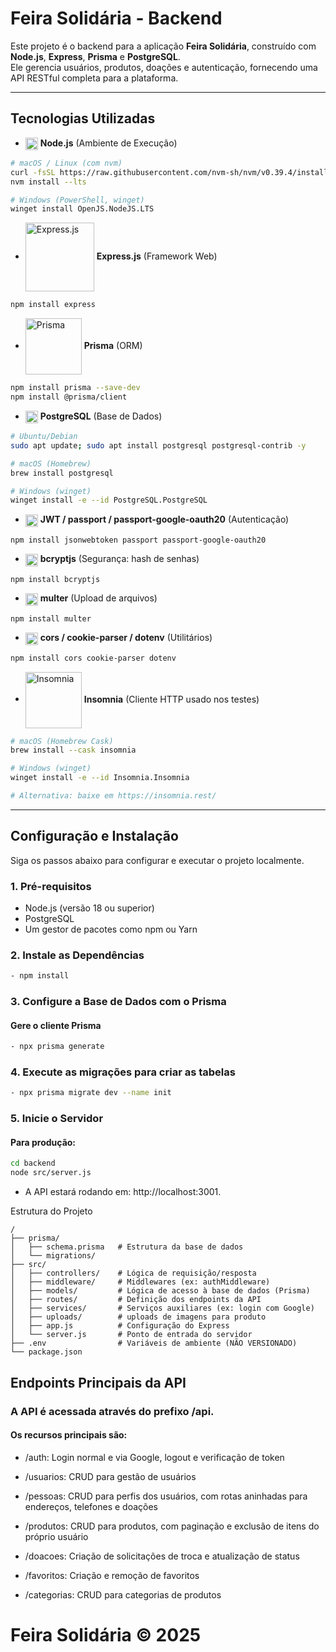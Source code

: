 # Feira Solidária - Backend

Este projeto é o backend para a aplicação **Feira Solidária**, construído com **Node.js**, **Express**, **Prisma** e **PostgreSQL**.  
Ele gerencia usuários, produtos, doações e autenticação, fornecendo uma API RESTful completa para a plataforma.

---

## Tecnologias Utilizadas

<!-- Tecnologias com favicons/badges -->

- <img src="https://cdn.jsdelivr.net/gh/devicons/devicon/icons/nodejs/nodejs-original.svg" alt="Node.js" width="20" style="vertical-align:middle"/> **Node.js** (Ambiente de Execução)

```bash
# macOS / Linux (com nvm)
curl -fsSL https://raw.githubusercontent.com/nvm-sh/nvm/v0.39.4/install.sh | bash
nvm install --lts

# Windows (PowerShell, winget)
winget install OpenJS.NodeJS.LTS
```

 - <img src="https://img.shields.io/badge/Express.js-000000?style=flat&logo=express&logoColor=white" alt="Express.js" width="110" style="vertical-align:middle"/> **Express.js** (Framework Web)

```bash
npm install express
```

 - <img src="https://img.shields.io/badge/Prisma-2B2B2B?style=flat&logo=prisma&logoColor=white" alt="Prisma" width="90" style="vertical-align:middle"/> **Prisma** (ORM)

```bash
npm install prisma --save-dev
npm install @prisma/client
```

- <img src="https://cdn.jsdelivr.net/gh/devicons/devicon/icons/postgresql/postgresql-original.svg" alt="PostgreSQL" width="20" style="vertical-align:middle"/> **PostgreSQL** (Base de Dados)

```bash
# Ubuntu/Debian
sudo apt update; sudo apt install postgresql postgresql-contrib -y

# macOS (Homebrew)
brew install postgresql

# Windows (winget)
winget install -e --id PostgreSQL.PostgreSQL
```

- <img src="https://img.shields.io/badge/JWT%20%2F%20Passport-auth-blue" alt="Auth" width="20" style="vertical-align:middle"/> **JWT / passport / passport-google-oauth20** (Autenticação)

```bash
npm install jsonwebtoken passport passport-google-oauth20
```

- <img src="https://img.shields.io/badge/bcryptjs-secure-blue" alt="bcryptjs" width="20" style="vertical-align:middle"/> **bcryptjs** (Segurança: hash de senhas)

```bash
npm install bcryptjs
```

- <img src="https://img.shields.io/badge/multer-upload-orange" alt="multer" width="20" style="vertical-align:middle"/> **multer** (Upload de arquivos)

```bash
npm install multer
```

- <img src="https://img.shields.io/badge/cors%20%2F%20cookie--parser%20%2F%20dotenv-utils-lightgrey" alt="utils" width="20" style="vertical-align:middle"/> **cors / cookie-parser / dotenv** (Utilitários)

```bash
npm install cors cookie-parser dotenv
```

 - <img src="https://img.shields.io/badge/Insomnia-5C6B8A?style=flat&logo=insomnia&logoColor=white" alt="Insomnia" width="90" style="vertical-align:middle"/> **Insomnia** (Cliente HTTP usado nos testes)

```bash
# macOS (Homebrew Cask)
brew install --cask insomnia

# Windows (winget)
winget install -e --id Insomnia.Insomnia

# Alternativa: baixe em https://insomnia.rest/
```

---

## Configuração e Instalação

Siga os passos abaixo para configurar e executar o projeto localmente.

### 1. Pré-requisitos

- Node.js (versão 18 ou superior)  
- PostgreSQL  
- Um gestor de pacotes como npm ou Yarn  

### 2. Instale as Dependências
```bash
- npm install
```
### 3. Configure a Base de Dados com o Prisma
#### Gere o cliente Prisma
```bash
- npx prisma generate
```
### 4. Execute as migrações para criar as tabelas
```bash
- npx prisma migrate dev --name init
```
### 5. Inicie o Servidor
#### Para produção:
```bash
cd backend
node src/server.js
```
- A API estará rodando em: http://localhost:3001.

Estrutura do Projeto
```
/
├── prisma/
│   ├── schema.prisma   # Estrutura da base de dados
│   └── migrations/
├── src/
│   ├── controllers/    # Lógica de requisição/resposta
│   ├── middleware/     # Middlewares (ex: authMiddleware)
│   ├── models/         # Lógica de acesso à base de dados (Prisma)
│   ├── routes/         # Definição dos endpoints da API
│   ├── services/       # Serviços auxiliares (ex: login com Google)
│   ├── uploads/        # uploads de imagens para produto
│   ├── app.js          # Configuração do Express
│   └── server.js       # Ponto de entrada do servidor
├── .env                # Variáveis de ambiente (NÃO VERSIONADO)
└── package.json
```

## Endpoints Principais da API
### A API é acessada através do prefixo /api.
#### Os recursos principais são:

- /auth: Login normal e via Google, logout e verificação de token

- /usuarios: CRUD para gestão de usuários

- /pessoas: CRUD para perfis dos usuários, com rotas aninhadas para endereços, telefones e doações

- /produtos: CRUD para produtos, com paginação e exclusão de itens do próprio usuário

- /doacoes: Criação de solicitações de troca e atualização de status

- /favoritos: Criação e remoção de favoritos

- /categorias: CRUD para categorias de produtos

# Feira Solidária © 2025